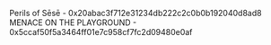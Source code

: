 Perils of Sēsē - 0x20abac3f712e31234db222c2c0b0b192040d8ad8
MENACE ON THE PLAYGROUND - 0x5ccaf50f5a3464ff01e7c958cf7fc2d09480e0af